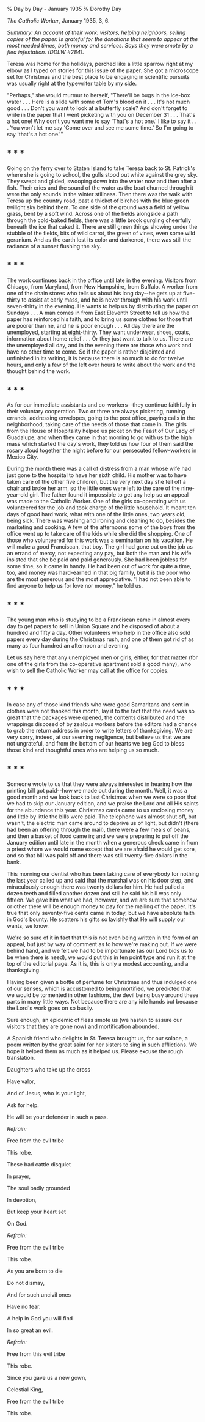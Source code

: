% Day by Day - January 1935
% Dorothy Day

*The Catholic Worker*, January 1935, 3, 6.

*Summary: An account of their work: visitors, helping neighbors, selling
copies of the paper. Is grateful for the donations that seem to appear
at the most needed times, both money and services. Says they were smote
by a flea infestation. (DDLW \#284).*

Teresa was home for the holidays, perched like a little sparrow right at
my elbow as I typed on stories for this issue of the paper. She got a
microscope set for Christmas and the best place to be engaging in
scientific pursuits was usually right at the typewriter table by my
side.

"Perhaps," she would murmur to herself, "There'll be bugs in the ice-box
water . . . Here is a slide with some of Tom's blood on it . . . It's
not much good . . . Don't you want to look at a butterfly scale? And
don't forget to write in the paper that I went picketing with you on
December 31 . . . That's a hot one! Why don't you want me to say 'That's
a hot one.' I like to say it . . . You won't let me say 'Come over and
see me some time.' So I'm going to say 'that's a hot one.'"

## \* \* \*

Going on the ferry over to Staten Island to take Teresa back to St.
Patrick's where she is going to school, the gulls stood out white
against the grey sky. They swept and glided, swooping down into the
water now and then after a fish. Their cries and the sound of the water
as the boat churned through it were the only sounds in the winter
stillness. Then there was the walk with Teresa up the country road, past
a thicket of birches with the blue green twilight sky behind them. To
one side of the ground was a field of yellow grass, bent by a soft wind.
Across one of the fields alongside a path through the cold-baked fields,
there was a little brook gurgling cheerfully beneath the ice that caked
it. There are still green things showing under the stubble of the
fields, bits of wild carrot, the green of vines, even some wild
geranium. And as the earth lost its color and darkened, there was still
the radiance of a sunset flushing the sky.

## \* \* \*

The work continues back in the office until late in the evening.
Visitors from Chicago, from Maryland, from New Hampshire, from Buffalo.
A worker from one of the chain stores who tells us about his long
day--he gets up at five-thirty to assist at early mass, and he is never
through with his work until seven-thirty in the evening. He wants to
help us by distributing the paper on Sundays . . . A man comes in from
East Eleventh Street to tell us how the paper has reinforced his faith,
and to bring us some clothes for those that are poorer than he, and he
is poor enough . . . All day there are the unemployed, starting at
eight-thirty. They want underwear, shoes, coats, information about home
relief . . . Or they just want to talk to us. There are the unemployed
all day, and in the evening there are those who work and have no other
time to come. So if the paper is rather disjointed and unfinished in its
writing, it is because there is so much to do for twelve hours, and only
a few of the left over hours to write about the work and the thought
behind the work.

## \* \* \*

As for our immediate assistants and co-workers--they continue faithfully
in their voluntary cooperation. Two or three are always picketing,
running errands, addressing envelopes, going to the post office, paying
calls in the neighborhood, taking care of the needs of those that come
in. The girls from the House of Hospitality helped us picket on the
Feast of Our Lady of Guadalupe, and when they came in that morning to go
with us to the high mass which started the day's work, they told us how
four of them said the rosary aloud together the night before for our
persecuted fellow-workers in Mexico City.

During the month there was a call of distress from a man whose wife had
just gone to the hospital to have her sixth child. His mother was to
have taken care of the other five children, but the very next day she
fell off a chair and broke her arm, so the little ones were left to the
care of the nine-year-old girl. The father found it impossible to get
any help so an appeal was made to the Catholic Worker. One of the girls
co-operating with us volunteered for the job and took charge of the
little household. It meant ten days of good hard work, what with one of
the little ones, two years old, being sick. There was washing and
ironing and cleaning to do, besides the marketing and cooking. A few of
the afternoons some of the boys from the office went up to take care of
the kids while she did the shopping. One of those who volunteered for
this work was a seminarian on his vacation. He will make a good
Franciscan, that boy. The girl had gone out on the job as an errand of
mercy, not expecting any pay, but both the man and his wife insisted
that she be paid and paid generously. She had been jobless for some
time, so it came in handy. He had been out of work for quite a time,
too, and money was hard-earned in that big family, but it is the poor
who are the most generous and the most appreciative. "I had not been
able to find anyone to help us for love nor money," he told us.

## \* \* \*

The young man who is studying to be a Franciscan came in almost every
day to get papers to sell in Union Square and he disposed of about a
hundred and fifty a day. Other volunteers who help in the office also
sold papers every day during the Christmas rush, and one of them got rid
of as many as four hundred an afternoon and evening.

Let us say here that any unemployed men or girls, either, for that
matter (for one of the girls from the co-operative apartment sold a good
many), who wish to sell the Catholic Worker may call at the office for
copies.

## \* \* \*
In case any of those kind friends who were good Samaritans and sent in
clothes were not thanked this month, lay it to the fact that the need
was so great that the packages were opened, the contents distributed and
the wrappings disposed of by zealous workers before the editors had a
chance to grab the return address in order to write letters of
thanksgiving. We are very sorry, indeed, at our seeming negligence, but
believe us that we are not ungrateful, and from the bottom of our hearts
we beg God to bless those kind and thoughtful ones who are helping us so
much.

## \* \* \*

Someone wrote to us that they were always interested in hearing how the
printing bill got paid--how we made out during the month. Well, it was a
good month and we look back to last Christmas when we were so poor that
we had to skip our January edition, and we praise the Lord and all His
saints for the abundance this year. Christmas cards came to us enclosing
money and little by little the bills were paid. The telephone was almost
shut off, but wasn't, the electric man came around to deprive us of
light, but didn't (there had been an offering through the mail), there
were a few meals of beans, and then a basket of food came in; and we
were preparing to put off the January edition until late in the month
when a generous check came in from a priest whom we would name except
that we are afraid he would get sore, and so that bill was paid off and
there was still twenty-five dollars in the bank.

This morning our dentist who has been taking care of everybody for
nothing the last year called up and said that the marshal was on his
door step, and miraculously enough there was twenty dollars for him. He
had pulled a dozen teeth and filled another dozen and still he said his
bill was only fifteen. We gave him what we had, however, and we are sure
that somehow or other there will be enough money to pay for the mailing
of the paper. It's true that only seventy-five cents came in today, but
we have absolute faith in God's bounty. He scatters his gifts so
lavishly that He will supply our wants, we know.

We're so sure of it in fact that this is not even being written in the
form of an appeal, but just by way of comment as to how we're making
out. If we were behind hand, and we felt we had to be importunate (as
our Lord bids us to be when there is need), we would put this in ten
point type and run it at the top of the editorial page. As it is, this
is only a modest accounting, and a thanksgiving.

Having been given a bottle of perfume for Christmas and thus indulged
one of our senses, which is accustomed to being mortified, we predicted
that we would be tormented in other fashions, the devil being busy
around these parts in many little ways. Not because there are any idle
hands but because the Lord's work goes on so busily.

Sure enough, an epidemic of fleas smote us (we hasten to assure our
visitors that they are gone now) and mortification abounded.

A Spanish friend who delights in St. Teresa brought us, for our solace,
a poem written by the great saint for her sisters to sing in such
afflictions. We hope it helped them as much as it helped us. Please
excuse the rough translation.

Daughters who take up the cross

Have valor,

And of Jesus, who is your light,

Ask for help.

He will be your defender in such a pass.

*Refrain:*

Free from the evil tribe

This robe.

These bad cattle disquiet

In prayer,

The soul badly grounded

In devotion,

But keep your heart set

On God.

*Refrain:*

Free from the evil tribe

This robe.

As you are born to die

Do not dismay,

And for such uncivil ones

Have no fear.

A help in God you will find

In so great an evil.

*Refrain:*

Free from this evil tribe

This robe.

Since you gave us a new gown,

Celestial King,

Free from the evil tribe

This robe.
